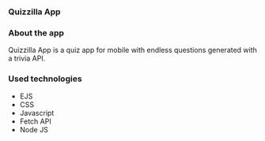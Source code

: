 ### Quizzilla App
<h3 align="left">About the app</h3>

<p align="left"> Quizzilla App is a quiz app for mobile with endless questions generated with a trivia API. 
</p>

<h3 align="left">Used technologies</h3>

<ul>
<li>EJS</li>
<li>CSS</li>
<li>Javascript</li>
<li>Fetch API</li>
<li>Node JS</li>


</ul>
